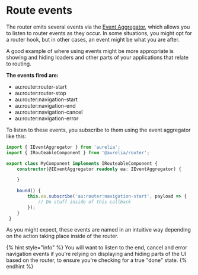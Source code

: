 # Route events

The router emits several events via the [Event Aggregator](../event-aggregator.md), which allows you to listen to router events as they occur. In some situations, you might opt for a router hook, but in other cases, an event might be what you are after.

A good example of where using events might be more appropriate is showing and hiding loaders and other parts of your applications that relate to routing.

**The events fired are:**

* au:router:router-start
* au:router:router-stop
* au:router:navigation-start
* au:router:navigation-end
* au:router:navigation-cancel
* au:router:navigation-error

To listen to these events, you subscribe to them using the event aggregator like this:

```typescript
import { IEventAggregator } from 'aurelia';
import { IRouteableComponent } from '@aurelia/router'; 

export class MyComponent implements IRouteableComponent {    
    constructor(@IEventAggregator readonly ea: IEventAggregator) {

    }
    
    bound() {
        this.ea.subscribe('au:router:navigation-start', payload => {
            // Do stuff inside of this callback
        });
    }
 }   
```

As you might expect, these events are named in an intuitive way depending on the action taking place inside of the router.

{% hint style="info" %}
You will want to listen to the end, cancel and error navigation events if you're relying on displaying and hiding parts of the UI based on the router, to ensure you're checking for a true "done" state.
{% endhint %}
